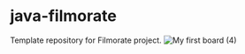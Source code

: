 # java-filmorate
Template repository for Filmorate project.
![My first board (4)](https://user-images.githubusercontent.com/102686747/197340852-8f83764d-dc7d-4a73-91cb-dd945b096de9.jpg)
